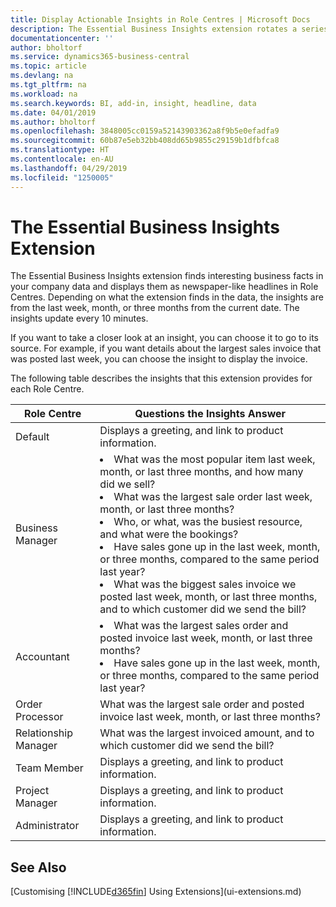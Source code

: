 ```yaml
---
title: Display Actionable Insights in Role Centres | Microsoft Docs
description: The Essential Business Insights extension rotates a series of business insights on Role Centres.
documentationcenter: ''
author: bholtorf
ms.service: dynamics365-business-central
ms.topic: article
ms.devlang: na
ms.tgt_pltfrm: na
ms.workload: na
ms.search.keywords: BI, add-in, insight, headline, data
ms.date: 04/01/2019
ms.author: bholtorf
ms.openlocfilehash: 3848005cc0159a52143903362a8f9b5e0efadfa9
ms.sourcegitcommit: 60b87e5eb32bb408dd65b9855c29159b1dfbfca8
ms.translationtype: HT
ms.contentlocale: en-AU
ms.lasthandoff: 04/29/2019
ms.locfileid: "1250005"
---
```

# <a name="the-essential-business-insights-extension"></a>The Essential Business Insights Extension
The Essential Business Insights extension finds interesting business facts in your company data and displays them as newspaper-like headlines in Role Centres. Depending on what the extension finds in the data, the insights are from the last week, month, or three months from the current date. The insights update every 10 minutes.  

If you want to take a closer look at an insight, you can choose it to go to its source. For example, if you want details about the largest sales invoice that was posted last week, you can choose the insight to display the invoice.

The following table describes the insights that this extension provides for each Role Centre.

|Role Centre|Questions the Insights Answer|
|----|-----|
|Default|Displays a greeting, and link to product information.|
|Business Manager|<li> What was the most popular item last week, month, or last three months, and how many did we sell?<br><li> What was the largest sale order last week, month, or last three months?<br><li> Who, or what, was the busiest resource, and what were the bookings?<br><li> Have sales gone up in the last week, month, or three months, compared to the same period last year?<br><li> What was the biggest sales invoice we posted last week, month, or last three months, and to which customer did we send the bill?</li> |
|Accountant|<li> What was the largest sales order and posted invoice last week, month, or last three months?<br><li> Have sales gone up in the last week, month, or three months, compared to the same period last year? |
|Order Processor| What was the largest sale order and posted invoice last week, month, or last three months?|
|Relationship Manager| What was the largest invoiced amount, and to which customer did we send the bill?|
|Team Member| Displays a greeting, and link to product information.|
|Project Manager| Displays a greeting, and link to product information.|
|Administrator| Displays a greeting, and link to product information.|

## <a name="see-also"></a>See Also
[Customising [!INCLUDE[d365fin](includes/d365fin_md.md)] Using Extensions](ui-extensions.md)
